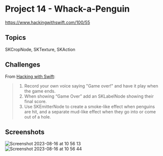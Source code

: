# Project 14 - Whack-a-Penguin

https://www.hackingwithswift.com/100/55

## Topics

SKCropNode, SKTexture, SKAction

## Challenges

From [Hacking with Swift](https://www.hackingwithswift.com/read/14/5/wrap-up):
>1. Record your own voice saying "Game over!" and have it play when the game ends.
>2.  When showing “Game Over” add an SKLabelNode showing their final score.
>3. Use SKEmitterNode to create a smoke-like effect when penguins are hit, and a separate mud-like effect when they go into or come out of a hole.


## Screenshots
![Screenshot 2023-08-16 at 10 56 13](https://github.com/juliobraganca/100-days-of-swift/assets/127988357/159891a0-d3a8-4139-804f-0fa064637a0e)
![Screenshot 2023-08-16 at 10 56 44](https://github.com/juliobraganca/100-days-of-swift/assets/127988357/637b05e4-24dd-4b6d-a881-5055ab01434d)

